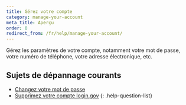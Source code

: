 ```yaml
---
title: Gérez votre compte
category: manage-your-account
meta_title: Aperçu
order: 0
redirect_from: /fr/help/manage-your-account/
---
```


Gérez les paramètres de votre compte, notamment votre mot de passe, votre numéro de téléphone, votre adresse électronique, etc.

## Sujets de dépannage courants

- [Changez votre mot de passe](/fr/help/manage-your-account/change-your-password/)
- [Supprimez votre compte login.gov](/fr/help/manage-your-account/delete-your-account/)
{: .help-question-list}
